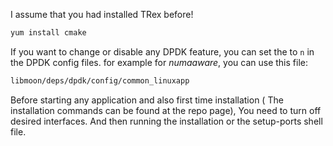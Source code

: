 I assume that you had installed TRex before!
```bash
yum install cmake
```
If you want to change or disable any DPDK feature, you can set the to `n` in the DPDK config files. for example for $numa aware$, you can use this file:
```bash
libmoon/deps/dpdk/config/common_linuxapp
```
Before starting any application and also first time installation ( The installation commands can be found at the repo page), You need to turn off desired interfaces. And then running the installation or the setup-ports shell file.
